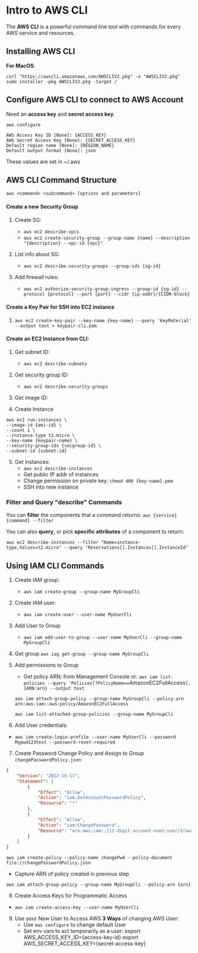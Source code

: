 # Intro to AWS CLI

The **AWS CLI** is a powerful command line tool with commands for every AWS service and resources.

## Installing AWS CLI

**For MacOS**:
```
curl "https://awscli.amazonaws.com/AWSCLIV2.pkg" -o "AWSCLIV2.pkg"
sudo installer -pkg AWSCLIV2.pkg -target /
```

## Configure AWS CLI to connect to AWS Account
Need an **access key** and **secret access key**.

```
aws configure

AWS Access Key ID [None]: {ACCESS_KEY}
AWS Secret Access Key [None]: {SECRET_ACCESS_KEY}
Default region name [None]: {REGION_NAME}
Default output format [None]: json
```

These values are set in ~/.aws

## AWS CLI Command Structure

`aws <command> <subcommand> [options and parameters]`

#### Create a new Security Group
1. Create SG:
    - `aws ec2 describe-vpcs`
    - `aws ec2 create-security-group --group-name {name} --description "{description} --vpc-id {vpc}"`

2. List info about SG:
    - `aws ec2 describe-security-groups --group-ids {sg-id}`

3. Add firewall rules:
    - `aws ec2 authorize-security-group-ingress --group-id {sg-id} --protocol {protocol} --port {port} --cidr {ip-addr}/{CIDR-block}` 

#### Create a Key Pair for SSH into EC2 instance
1. `aws ec2 create-key-pair --key-name {key-name} --query 'KeyMaterial' --output text > keypair-cli.pem`

#### Create an EC2 Instance from CLI:
1. Get subnet ID:
    - `aws ec2 describe-subnets`

2. Get security group ID:
    - `aws ec2 describe-security-groups`

3. Get image ID:

4. Create Instance
```
aws ec2 run-instances \
--image-id {ami-id} \
--count 1 \
--instance-type t2.micro \
--key-name {keypair-name} \
--security-group-ids {secgroup-id} \
--subnet-id {subnet-id}
```

5. Get instances:
    - `aws ec2 describe-instances`
    - Get public IP addr of instances
    - Change permission on private key:
        `chmod 400 {key-name}.pem`
    - SSH into new instance

### Filter and Query "describe" Commands

You can **filter** the components that a command returns:
`aws {service} {command} --filter`

You can also **query**, or pick **specific attributes** of a component to return:

`aws ec2 describe-instances --filter "Name=instance-type,Values=t2.micro" --query "Reservations[].Instances[].InstanceId"`

## Using IAM CLI Commands

1. Create IAM group:
    - `aws iam create-group --group-name MyGroupCli`
2. Create IAM user:
    - `aws iam create-user --user-name MyUserCli`
3. Add User to Group
    - `aws iam add-user-to-group --user-name MyUserCli --group-name MyGroupCli`
4. Get group
    `aws iag get-group --group-name MyGroupCli`
5. Add permissions to Group
    - Get policy ARN: from Management Console or: `aws iam list-policies --query 'Policies[?PolicyName==`AmazonEC2FullAccess`].{ARN:arn} --output text`

    `aws iam attach-group-policy --group-name MyGroupCli --policy-arn arn:aws:iam::aws:policy/AmazonEC2FullAccess`

    `aws iam list-attached-group-policies --group-name MyGroupCli`

6. Add User credentials:
 - `aws iam create-login-profile --user-name MyUserCli --password Mypwd123test --password-reset-required`

7. Create Password Change Policy and Assign to Group
`changePasswordPolicy.json`:
```json
{
    "Version": "2012-10-17",
    "Statement": [
        {
            "Effect": "Allow",
            "Action": "iam.GetAccountPasswordPolicy",
            "Resource": "*"
        },
        {
            "Effect": "Allow",
            "Action": "iam:ChangePassword",
            "Resource": "arn:aws:iam::{12-digit-account-num}:user/$(aws:username)"
        }
    ]
}
```

`aws iam create-policy --policy-name changePwd --policy-document file://changePasswordPolicy.json`

- Capture ARN of policy created in previous step

`aws iam attach-group-policy --group-name MyGroupCli --policy-arn {arn}`

8. Create Access Keys for Programmatic Access
 - `aws iam create-access-key --user-name MyUserCli`

9. Use your New User to Access AWS
**3 Ways** of changing AWS User:
    - Use `aws configure` to change default User
    - Set env vars to act temporarily as a user:
        export AWS_ACCESS_KEY_ID={access-key-id}
        export AWS_SECRET_ACCESS_KEY={secret-access-key}